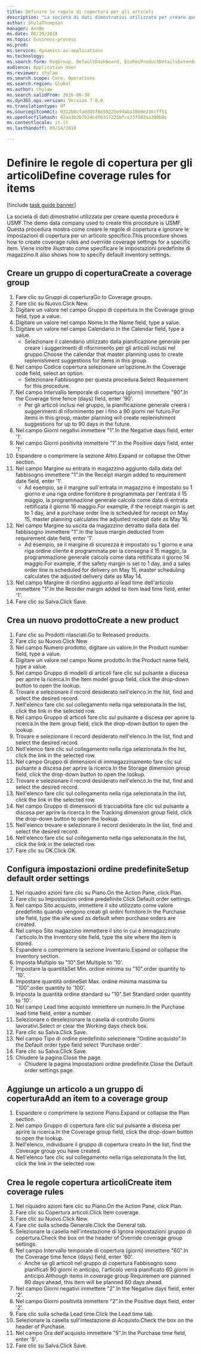 ```yaml
--- 
title: Definire le regole di copertura per gli articoli
description: "La società di dati dimostrativi utilizzata per creare questa procedura è USMF."
author: ShylaThompson
manager: AnnBe
ms.date: 08/29/2018
ms.topic: business-process
ms.prod: 
ms.service: dynamics-ax-applications
ms.technology: 
ms.search.form: ReqGroup, DefaultDashboard, EcoResProductDetailsExtended, EcoResProductCreate, InventItemOrderSetup, ReqItemTable
audience: Application User
ms.reviewer: shylaw
ms.search.scope: Core, Operations
ms.search.region: Global
ms.author: shylaw
ms.search.validFrom: 2016-06-30
ms.dyn365.ops.version: Version 7.0.0
ms.translationtype: HT
ms.sourcegitcommit: 0312b8cfadd45f8e59225e9daba78b9e216cff51
ms.openlocfilehash: 02aa3b2b7924cdf6317225bfce23f182aa390b8c
ms.contentlocale: it-it
ms.lasthandoff: 09/14/2018

---
```

# <a name="define-coverage-rules-for-items"></a><span data-ttu-id="d9119-103">Definire le regole di copertura per gli articoli</span><span class="sxs-lookup"><span data-stu-id="d9119-103">Define coverage rules for items</span></span>

[!include [task guide banner](../../includes/task-guide-banner.md)]

<span data-ttu-id="d9119-104">La società di dati dimostrativi utilizzata per creare questa procedura è USMF.</span><span class="sxs-lookup"><span data-stu-id="d9119-104">The demo data company used to create this procedure is USMF.</span></span> <span data-ttu-id="d9119-105">Questa procedura mostra come creare le regole di copertura e ignorare le impostazioni di copertura per un articolo specifico.</span><span class="sxs-lookup"><span data-stu-id="d9119-105">This procedure shows how to create coverage rules and override coverage settings for a specific item.</span></span> <span data-ttu-id="d9119-106">Viene inoltre illustrato come specificare le impostazioni predefinite di magazzino.</span><span class="sxs-lookup"><span data-stu-id="d9119-106">It also shows how to specify default inventory settings.</span></span>


## <a name="create-a-coverage-group"></a><span data-ttu-id="d9119-107">Creare un gruppo di copertura</span><span class="sxs-lookup"><span data-stu-id="d9119-107">Create a coverage group</span></span>
1. <span data-ttu-id="d9119-108">Fare clic su Gruppi di copertura</span><span class="sxs-lookup"><span data-stu-id="d9119-108">Go to Coverage groups.</span></span>
2. <span data-ttu-id="d9119-109">Fare clic su Nuovo.</span><span class="sxs-lookup"><span data-stu-id="d9119-109">Click New.</span></span>
3. <span data-ttu-id="d9119-110">Digitare un valore nel campo Gruppo di copertura.</span><span class="sxs-lookup"><span data-stu-id="d9119-110">In the Coverage group field, type a value.</span></span>
4. <span data-ttu-id="d9119-111">Digitare un valore nel campo Nome.</span><span class="sxs-lookup"><span data-stu-id="d9119-111">In the Name field, type a value.</span></span>
5. <span data-ttu-id="d9119-112">Digitare un valore nel campo Calendario.</span><span class="sxs-lookup"><span data-stu-id="d9119-112">In the Calendar field, type a value.</span></span>
    * <span data-ttu-id="d9119-113">Selezionare il calendario utilizzato dalla pianificazione generale per creare i suggerimenti di rifornimento per gli articoli inclusi nel gruppo.</span><span class="sxs-lookup"><span data-stu-id="d9119-113">Choose the calendar that master planning uses to create replenishment suggestions for items in this group.</span></span>  
6. <span data-ttu-id="d9119-114">Nel campo Codice copertura selezionare un'opzione.</span><span class="sxs-lookup"><span data-stu-id="d9119-114">In the Coverage code field, select an option.</span></span>
    * <span data-ttu-id="d9119-115">Selezionare Fabbisogno per questa procedura.</span><span class="sxs-lookup"><span data-stu-id="d9119-115">Select Requirement for this procedure.</span></span>  
7. <span data-ttu-id="d9119-116">Nel campo Intervallo temporale di copertura (giorni) immettere "90".</span><span class="sxs-lookup"><span data-stu-id="d9119-116">In the Coverage time fence (days) field, enter '90'.</span></span>
    * <span data-ttu-id="d9119-117">Per gli articoli inclusi nel gruppo, la pianificazione generale creerà i suggerimenti di rifornimento per i fino a 90 giorni nel futuro.</span><span class="sxs-lookup"><span data-stu-id="d9119-117">For items in this group, master planning will create replenishment suggestions for up to 90 days in the future.</span></span>  
8. <span data-ttu-id="d9119-118">Nel campo Giorni negativi immettere "1".</span><span class="sxs-lookup"><span data-stu-id="d9119-118">In the Negative days field, enter '1'.</span></span>
9. <span data-ttu-id="d9119-119">Nel campo Giorni positività immettere "1".</span><span class="sxs-lookup"><span data-stu-id="d9119-119">In the Positive days field, enter '1'.</span></span>
10. <span data-ttu-id="d9119-120">Espandere o comprimere la sezione Altro.</span><span class="sxs-lookup"><span data-stu-id="d9119-120">Expand or collapse the Other section.</span></span>
11. <span data-ttu-id="d9119-121">Nel campo Margine su entrata in magazzino aggiunto dalla data del fabbisogno immettere "1".</span><span class="sxs-lookup"><span data-stu-id="d9119-121">In the Receipt margin added to requirement date field, enter '1'.</span></span>
    * <span data-ttu-id="d9119-122">Ad esempio, se il margine sull'entrata in magazzino è impostato su 1 giorno e una riga ordine fornitore è programmata per l'entrata il 15 maggio, la programmazione generale calcola come data di entrata rettificata il giorno 16 maggio.</span><span class="sxs-lookup"><span data-stu-id="d9119-122">For example, if the receipt margin is set to 1 day, and a purchase order line is scheduled for receipt on May 15, master planning calculates the adjusted receipt date as May 16.</span></span>  
12. <span data-ttu-id="d9119-123">Nel campo Margine su uscita da magazzino detratto dalla data del fabbisogno immettere "1".</span><span class="sxs-lookup"><span data-stu-id="d9119-123">In the Issue margin deducted from requirement date field, enter '1'.</span></span>
    * <span data-ttu-id="d9119-124">Ad esempio, se il margine di sicurezza è impostato su 1 giorno e una riga ordine cliente è programmata per la consegna il 15 maggio, la programmazione generale calcola come data rettificata il giorno 14 maggio.</span><span class="sxs-lookup"><span data-stu-id="d9119-124">For example, if the safety margin is set to 1 day, and a sales order line is scheduled for delivery on May 15, master scheduling calculates the adjusted delivery date as May 14.</span></span>  
13. <span data-ttu-id="d9119-125">Nel campo Margine di riordino aggiunto al lead time dell'articolo immettere "1".</span><span class="sxs-lookup"><span data-stu-id="d9119-125">In the Reorder margin added to item lead time field, enter '1'.</span></span>
14. <span data-ttu-id="d9119-126">Fare clic su Salva.</span><span class="sxs-lookup"><span data-stu-id="d9119-126">Click Save.</span></span>

## <a name="create-a-new-product"></a><span data-ttu-id="d9119-127">Crea un nuovo prodotto</span><span class="sxs-lookup"><span data-stu-id="d9119-127">Create a new product</span></span>
1. <span data-ttu-id="d9119-128">Fare clic su Prodotti rilasciati.</span><span class="sxs-lookup"><span data-stu-id="d9119-128">Go to Released products.</span></span>
2. <span data-ttu-id="d9119-129">Fare clic su Nuovo.</span><span class="sxs-lookup"><span data-stu-id="d9119-129">Click New.</span></span>
3. <span data-ttu-id="d9119-130">Nel campo Numero prodotto, digitare un valore.</span><span class="sxs-lookup"><span data-stu-id="d9119-130">In the Product number field, type a value.</span></span>
4. <span data-ttu-id="d9119-131">Digitare un valore nel campo Nome prodotto.</span><span class="sxs-lookup"><span data-stu-id="d9119-131">In the Product name field, type a value.</span></span>
5. <span data-ttu-id="d9119-132">Nel campo Gruppo di modelli di articoli fare clic sul pulsante a discesa per aprire la ricerca.</span><span class="sxs-lookup"><span data-stu-id="d9119-132">In the Item model group field, click the drop-down button to open the lookup.</span></span>
6. <span data-ttu-id="d9119-133">Trovare e selezionare il record desiderato nell'elenco.</span><span class="sxs-lookup"><span data-stu-id="d9119-133">In the list, find and select the desired record.</span></span>
7. <span data-ttu-id="d9119-134">Nell'elenco fare clic sul collegamento nella riga selezionata.</span><span class="sxs-lookup"><span data-stu-id="d9119-134">In the list, click the link in the selected row.</span></span>
8. <span data-ttu-id="d9119-135">Nel campo Gruppo di articoli fare clic sul pulsante a discesa per aprire la ricerca.</span><span class="sxs-lookup"><span data-stu-id="d9119-135">In the Item group field, click the drop-down button to open the lookup.</span></span>
9. <span data-ttu-id="d9119-136">Trovare e selezionare il record desiderato nell'elenco.</span><span class="sxs-lookup"><span data-stu-id="d9119-136">In the list, find and select the desired record.</span></span>
10. <span data-ttu-id="d9119-137">Nell'elenco fare clic sul collegamento nella riga selezionata.</span><span class="sxs-lookup"><span data-stu-id="d9119-137">In the list, click the link in the selected row.</span></span>
11. <span data-ttu-id="d9119-138">Nel campo Gruppo di dimensioni di immagazzinamento fare clic sul pulsante a discesa per aprire la ricerca.</span><span class="sxs-lookup"><span data-stu-id="d9119-138">In the Storage dimension group field, click the drop-down button to open the lookup.</span></span>
12. <span data-ttu-id="d9119-139">Trovare e selezionare il record desiderato nell'elenco.</span><span class="sxs-lookup"><span data-stu-id="d9119-139">In the list, find and select the desired record.</span></span>
13. <span data-ttu-id="d9119-140">Nell'elenco fare clic sul collegamento nella riga selezionata.</span><span class="sxs-lookup"><span data-stu-id="d9119-140">In the list, click the link in the selected row.</span></span>
14. <span data-ttu-id="d9119-141">Nel campo Gruppo di dimensioni di tracciabilità fare clic sul pulsante a discesa per aprire la ricerca.</span><span class="sxs-lookup"><span data-stu-id="d9119-141">In the Tracking dimension group field, click the drop-down button to open the lookup.</span></span>
15. <span data-ttu-id="d9119-142">Nell'elenco trovare e selezionare il record desiderato.</span><span class="sxs-lookup"><span data-stu-id="d9119-142">In the list, find and select the desired record.</span></span>
16. <span data-ttu-id="d9119-143">Nell'elenco fare clic sul collegamento nella riga selezionata.</span><span class="sxs-lookup"><span data-stu-id="d9119-143">In the list, click the link in the selected row.</span></span>
17. <span data-ttu-id="d9119-144">Fare clic su OK.</span><span class="sxs-lookup"><span data-stu-id="d9119-144">Click OK.</span></span>

## <a name="setup-default-order-settings"></a><span data-ttu-id="d9119-145">Configura impostazioni ordine predefinite</span><span class="sxs-lookup"><span data-stu-id="d9119-145">Setup default order settings</span></span>
1. <span data-ttu-id="d9119-146">Nel riquadro azioni fare clic su Piano.</span><span class="sxs-lookup"><span data-stu-id="d9119-146">On the Action Pane, click Plan.</span></span>
2. <span data-ttu-id="d9119-147">Fare clic su Impostazioni ordine predefinite.</span><span class="sxs-lookup"><span data-stu-id="d9119-147">Click Default order settings.</span></span>
3. <span data-ttu-id="d9119-148">Nel campo Sito acquisto, immettere il sito utilizzato come valore predefinito quando vengono creati gli ordini fornitore.</span><span class="sxs-lookup"><span data-stu-id="d9119-148">In the Purchase site field, type the site used as default when purchase orders are created.</span></span>
4. <span data-ttu-id="d9119-149">Nel campo Sito magazzino immettere il sito in cui è immagazzinato l'articolo.</span><span class="sxs-lookup"><span data-stu-id="d9119-149">In the Inventory site field, type the site where the item is stored.</span></span>
5. <span data-ttu-id="d9119-150">Espandere o comprimere la sezione Inventario.</span><span class="sxs-lookup"><span data-stu-id="d9119-150">Expand or collapse the Inventory section.</span></span>
6. <span data-ttu-id="d9119-151">Imposta Multiplo su "10".</span><span class="sxs-lookup"><span data-stu-id="d9119-151">Set Multiple to '10'.</span></span>
7. <span data-ttu-id="d9119-152">Impostare la quantità</span><span class="sxs-lookup"><span data-stu-id="d9119-152">Set Min.</span></span> <span data-ttu-id="d9119-153">ordine minima su "10".</span><span class="sxs-lookup"><span data-stu-id="d9119-153">order quantity to '10'.</span></span>
8. <span data-ttu-id="d9119-154">Impostare quantità ordine</span><span class="sxs-lookup"><span data-stu-id="d9119-154">Set Max.</span></span> <span data-ttu-id="d9119-155">ordine minima massima su "100".</span><span class="sxs-lookup"><span data-stu-id="d9119-155">order quantity to '100'.</span></span>
9. <span data-ttu-id="d9119-156">Imposta la quantità ordine standard su "10".</span><span class="sxs-lookup"><span data-stu-id="d9119-156">Set Standard order quantity to '10'.</span></span>
10. <span data-ttu-id="d9119-157">Nel campo Lead time acquisto immettere un numero.</span><span class="sxs-lookup"><span data-stu-id="d9119-157">In the Purchase lead time field, enter a number.</span></span>
11. <span data-ttu-id="d9119-158">Selezionare o deselezionare la casella di controllo Giorni lavorativi.</span><span class="sxs-lookup"><span data-stu-id="d9119-158">Select or clear the Working days check box.</span></span>
12. <span data-ttu-id="d9119-159">Fare clic su Salva.</span><span class="sxs-lookup"><span data-stu-id="d9119-159">Click Save.</span></span>
13. <span data-ttu-id="d9119-160">Nel campo Tipo di ordine predefinito selezionare "Ordine acquisto".</span><span class="sxs-lookup"><span data-stu-id="d9119-160">In the Default order type field select 'Purchase order'.</span></span>
14. <span data-ttu-id="d9119-161">Fare clic su Salva.</span><span class="sxs-lookup"><span data-stu-id="d9119-161">Click Save.</span></span>
15. <span data-ttu-id="d9119-162">Chiudere la pagina.</span><span class="sxs-lookup"><span data-stu-id="d9119-162">Close the page.</span></span>
    * <span data-ttu-id="d9119-163">Chiudere la pagina Impostazioni ordine predefinite.</span><span class="sxs-lookup"><span data-stu-id="d9119-163">Close the Default order settings page.</span></span>  

## <a name="add-an-item-to-a-coverage-group"></a><span data-ttu-id="d9119-164">Aggiunge un articolo a un gruppo di copertura</span><span class="sxs-lookup"><span data-stu-id="d9119-164">Add an item to a coverage group</span></span>
1. <span data-ttu-id="d9119-165">Espandere o comprimere la sezione Piano.</span><span class="sxs-lookup"><span data-stu-id="d9119-165">Expand or collapse the Plan section.</span></span>
2. <span data-ttu-id="d9119-166">Nel campo Gruppo di copertura fare clic sul pulsante a discesa per aprire la ricerca.</span><span class="sxs-lookup"><span data-stu-id="d9119-166">In the Coverage group field, click the drop-down button to open the lookup.</span></span>
3. <span data-ttu-id="d9119-167">Nell'elenco, individuare il gruppo di copertura creato.</span><span class="sxs-lookup"><span data-stu-id="d9119-167">In the list, find the Coverage group you have created.</span></span>
4. <span data-ttu-id="d9119-168">Nell'elenco fare clic sul collegamento nella riga selezionata.</span><span class="sxs-lookup"><span data-stu-id="d9119-168">In the list, click the link in the selected row.</span></span>

## <a name="create-item-coverage-rules"></a><span data-ttu-id="d9119-169">Crea le regole copertura articoli</span><span class="sxs-lookup"><span data-stu-id="d9119-169">Create item coverage rules</span></span>
1. <span data-ttu-id="d9119-170">Nel riquadro azioni fare clic su Piano.</span><span class="sxs-lookup"><span data-stu-id="d9119-170">On the Action Pane, click Plan.</span></span>
2. <span data-ttu-id="d9119-171">Fare clic su Copertura articoli.</span><span class="sxs-lookup"><span data-stu-id="d9119-171">Click Item coverage.</span></span>
3. <span data-ttu-id="d9119-172">Fare clic su Nuovo.</span><span class="sxs-lookup"><span data-stu-id="d9119-172">Click New.</span></span>
4. <span data-ttu-id="d9119-173">Fare clic sulla scheda Generale.</span><span class="sxs-lookup"><span data-stu-id="d9119-173">Click the General tab.</span></span>
5. <span data-ttu-id="d9119-174">Selezionare la casella nell'intestazione di Ignora impostazioni gruppo di copertura.</span><span class="sxs-lookup"><span data-stu-id="d9119-174">Check the box on the header of Override coverage group settings.</span></span>
6. <span data-ttu-id="d9119-175">Nel campo Intervallo temporale di copertura (giorni) immettere "60".</span><span class="sxs-lookup"><span data-stu-id="d9119-175">In the Coverage time fence (days) field, enter '60'.</span></span>
    * <span data-ttu-id="d9119-176">Anche se gli articoli nel gruppo di copertura Fabbisogno sono pianificati 90 giorni in anticipo, l'articolo verrà pianificato 60 giorni in anticipo.</span><span class="sxs-lookup"><span data-stu-id="d9119-176">Although items in coverage group Requiremen are planned 90 days ahead, this item will be planned 60 days ahead.</span></span>  
7. <span data-ttu-id="d9119-177">Nel campo Giorni negativi immettere "2".</span><span class="sxs-lookup"><span data-stu-id="d9119-177">In the Negative days field, enter '2'.</span></span>
8. <span data-ttu-id="d9119-178">Nel campo Giorni positività immettere "2".</span><span class="sxs-lookup"><span data-stu-id="d9119-178">In the Positive days field, enter '2'.</span></span>
9. <span data-ttu-id="d9119-179">Fare clic sulla scheda Lead time.</span><span class="sxs-lookup"><span data-stu-id="d9119-179">Click the Lead time tab.</span></span>
10. <span data-ttu-id="d9119-180">Selezionare la casella sull'intestazione di Acquisto.</span><span class="sxs-lookup"><span data-stu-id="d9119-180">Check the box on the header of Purchase.</span></span>
11. <span data-ttu-id="d9119-181">Nel campo Ora dell'acquisto immettere "5".</span><span class="sxs-lookup"><span data-stu-id="d9119-181">In the Purchase time field, enter '5'.</span></span>
12. <span data-ttu-id="d9119-182">Fare clic su Salva.</span><span class="sxs-lookup"><span data-stu-id="d9119-182">Click Save.</span></span>


